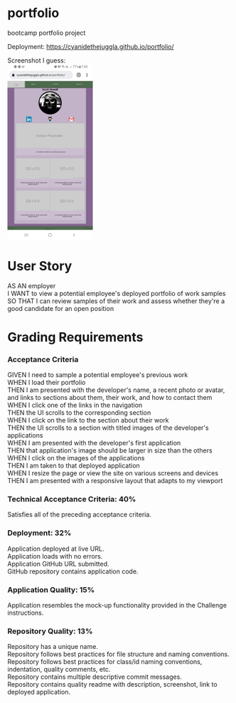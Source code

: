 # portfolio

bootcamp portfolio project

Deployment: https://cyanidethejuggla.github.io/portfolio/

Screenshot I guess:<br>
<img src="Screenshot.jpg" style="width: 20vw">

# User Story

AS AN employer <br>
I WANT to view a potential employee's deployed portfolio of work samples <br>
SO THAT I can review samples of their work and assess whether they're a good candidate for an open position <br>

# Grading Requirements

<h3> Acceptance Criteria </h3>

GIVEN I need to sample a potential employee's previous work <br>
WHEN I load their portfolio <br>
THEN I am presented with the developer's name, a recent photo or avatar, and links to sections about them, their work, and how to contact them <br>
WHEN I click one of the links in the navigation <br>
THEN the UI scrolls to the corresponding section <br>
WHEN I click on the link to the section about their work <br>
THEN the UI scrolls to a section with titled images of the developer's applications <br>
WHEN I am presented with the developer's first application <br>
THEN that application's image should be larger in size than the others <br>
WHEN I click on the images of the applications <br>
THEN I am taken to that deployed application <br>
WHEN I resize the page or view the site on various screens and devices <br>
THEN I am presented with a responsive layout that adapts to my viewport <br>

<h3> Technical Acceptance Criteria: 40% </h3>

Satisfies all of the preceding acceptance criteria. <br>

<h3> Deployment: 32% </h3>

Application deployed at live URL. <br>
Application loads with no errors. <br>
Application GitHub URL submitted. <br>
GitHub repository contains application code. <br>

<h3> Application Quality: 15% <br> </h3>

Application resembles the mock-up functionality provided in the Challenge instructions. <br>

<h3> Repository Quality: 13% <br> </h3>

Repository has a unique name. <br>
Repository follows best practices for file structure and naming conventions. <br>
Repository follows best practices for class/id naming conventions, indentation, quality comments, etc. <br>
Repository contains multiple descriptive commit messages. <br>
Repository contains quality readme with description, screenshot, link to deployed application. <br>
